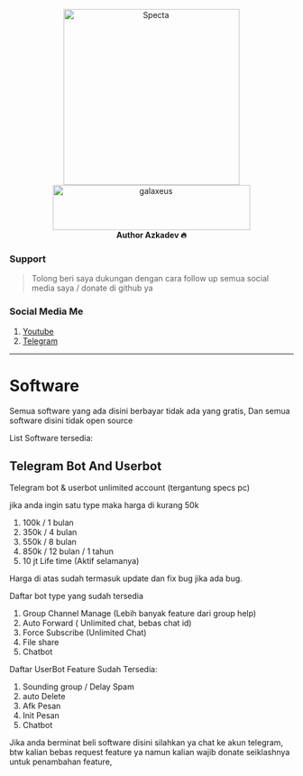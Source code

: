 <p align="center">
    <a href="https://github.com/azkadev">
        <img src="https://telegra.ph/file/e90bdeab8390b8c0d9df2.png" alt="Specta"
            width="312"
            height="312">
    </a>
    <br>
    <a href="https://youtube.com/c/galaxeus">
        <img
            src="https://raw.githubusercontent.com/azkadev/azkadev/main/assets/images/powered_galaxeus.png"
            alt="galaxeus"
            width="350"
            height="80"
        >
    </a>
    <br>
    <b>Author Azkadev 🔥</b>
    <br>
</p>
 

### Support
> Tolong beri saya dukungan dengan cara follow up semua social media saya / donate di github ya

### Social Media Me

1. [Youtube](https://youtube.com/@azkadev)
2. [Telegram](https://t.me/azkadev)
---

# Software
Semua software yang ada disini berbayar tidak ada yang gratis, Dan semua software disini tidak open source 

List Software tersedia:

## Telegram Bot And Userbot
Telegram bot & userbot unlimited account (tergantung specs pc)

jika anda ingin satu type maka harga di kurang 50k

1. 100k / 1 bulan
2. 350k / 4 bulan
3. 550k / 8 bulan
6. 850k / 12 bulan / 1 tahun
7. 10 jt Life time (Aktif selamanya)

Harga di atas sudah termasuk update dan fix bug jika ada bug.

Daftar bot type yang sudah tersedia

1. Group Channel Manage (Lebih banyak feature dari group help)
2. Auto Forward ( Unlimited chat, bebas chat id)
3. Force Subscribe (Unlimited Chat)
4. File share
5. Chatbot

Daftar UserBot Feature Sudah Tersedia:

1. Sounding group / Delay Spam 
2. auto Delete
3. Afk Pesan
4. Init Pesan
5. Chatbot


Jika anda berminat beli software disini silahkan ya chat ke akun telegram, btw kalian bebas request feature ya namun kalian wajib donate seiklashnya untuk penambahan feature,

